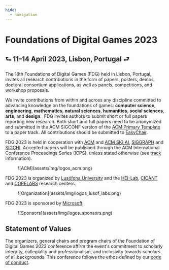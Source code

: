 ```yaml
---
hide:
  - navigation
---
```


# Foundations of Digital Games 2023

## &#11153; 11&#8211;14 April 2023, Lisbon, Portugal &#11152;

The 18th Foundations of Digital Games (FDG) held in Lisbon, Portugal, invites
all research contributions in the form of papers, posters, demos, doctoral
consortium applications, as well as panels, competitions, and workshop
proposals.

We invite contributions from within and across any discipline committed to
advancing knowledge on the foundations of games: **computer science**,
**engineering**, **mathematics**, **natural sciences**, **humanities**,
**social sciences**, **arts**, and **design**.  ​FDG invites authors to submit
short or full papers reporting new research. Both short and full papers need to
be anonymized and submitted in the ACM SIGCONF version of the
[ACM Primary Template] to a paper track. All contributions should be submitted
to [EasyChair].

FDG 2023 is held in cooperation with [ACM] and [ACM SIG AI], [SIGGRAPH] and
[SIGCHI]. Accepted papers will be published through the ACM International
Conference Proceedings Series (ICPS), unless stated otherwise (see
[track](tracks.md) information).

<figure markdown>
  ![ACM](assets/img/logos_acm.png)
</figure>

FDG 2023 is organized by [Lusófona University] and the [HEI-Lab], [CICANT] and
[COPELABS] research centers.

<figure markdown>
  ![Organization](assets/img/logos_lusof_labs.png)
</figure>

FDG 2023 is sponsored by [Microsoft].

<figure markdown>
  ![Sponsors](assets/img/logos_sponsors.png)
</figure>

## Statement of Values

The organizers, general chairs and program chairs of the Foundation of Digital Games 2023 conference affirm the event's commitment to scholarly integrity, collegiality and professionalism, and inclusivity towards scholars of all backgrounds. This conference follows the ethos defined by our [code of conduct](code-of-conduct.md).

[ACM Primary Template]:https://www.acm.org/publications/proceedings-template
[ACM]:https://www.acm.org/
[ACM SIG AI]:https://sigai.acm.org/
[SIGGRAPH]:https://www.siggraph.org/
[SIGCHI]:https://sigchi.org/
[EasyChair]:https://easychair.org/conferences/?conf=fdg2023
[Lusófona University]:https://www.ulusofona.pt/
[HEI-Lab]:https://hei-lab.ulusofona.pt/
[CICANT]:https://cicant.ulusofona.pt/
[COPELABS]:http://copelabs.ulusofona.pt/
[Microsoft]:https://www.microsoft.com/
